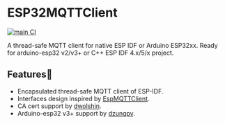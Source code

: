 # ESP32MQTTClient

[![main CI](https://github.com/cyijun/ESP32MQTTClient/actions/workflows/ci4main.yml/badge.svg?branch=main)](https://github.com/cyijun/ESP32MQTTClient/actions/workflows/ci4main.yml)

A thread-safe MQTT client for native ESP IDF or Arduino ESP32xx. Ready for arduino-esp32 v2/v3+ or C++ ESP IDF 4.x/5/x project.

## Features🦄

- Encapsulated thread-safe MQTT client of ESP-IDF.
- Interfaces design inspired by [EspMQTTClient](https://github.com/plapointe6/EspMQTTClient).
- CA cert support by [dwolshin](https://github.com/dwolshin).
- Arduino-esp32 v3+ support by [dzungpv](https://github.com/dzungpv).
